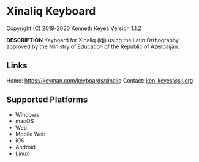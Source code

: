 Xinaliq Keyboard
=====================

Copyright (C) 2019-2020 Kenneth Keyes
Version 1.1.2

__DESCRIPTION__
Keyboard for Xinaliq (kjj) using the Latin Orthography approved by the Ministry of Education of the Republic of Azerbaijan.

Links
-----
Home: https://keyman.com/keyboards/xinaliq
Contact:  ken_keyes@sil.org

Supported Platforms
-------------------
 * Windows
 * macOS
 * Web
 * Mobile Web
 * iOS
 * Android
 * Linux


  
  


 